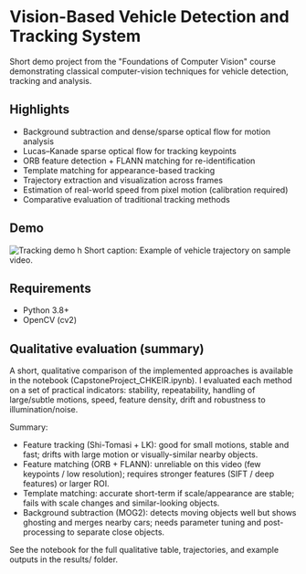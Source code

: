 
# Vision-Based Vehicle Detection and Tracking System

Short demo project from the "Foundations of Computer Vision" course demonstrating classical computer-vision techniques for vehicle detection, tracking and analysis.

## Highlights
- Background subtraction and dense/sparse optical flow for motion analysis
- Lucas–Kanade sparse optical flow for tracking keypoints
- ORB feature detection + FLANN matching for re-identification
- Template matching for appearance-based tracking
- Trajectory extraction and visualization across frames
- Estimation of real-world speed from pixel motion (calibration required)
- Comparative evaluation of traditional tracking methods

## Demo
![Tracking demo](results/Trajectory_TM.jpg)
h
Short caption: Example of vehicle trajectory on sample video.


## Requirements
- Python 3.8+
- OpenCV (cv2)

## Qualitative evaluation (summary)

A short, qualitative comparison of the implemented approaches is available in the notebook (CapstoneProject_CHKEIR.ipynb). I evaluated each method on a set of practical indicators: stability, repeatability, handling of large/subtle motions, speed, feature density, drift and robustness to illumination/noise.

Summary:
- Feature tracking (Shi-Tomasi + LK): good for small motions, stable and fast; drifts with large motion or visually-similar nearby objects.
- Feature matching (ORB + FLANN): unreliable on this video (few keypoints / low resolution); requires stronger features (SIFT / deep features) or larger ROI.
- Template matching: accurate short-term if scale/appearance are stable; fails with scale changes and similar-looking objects.
- Background subtraction (MOG2): detects moving objects well but shows ghosting and merges nearby cars; needs parameter tuning and post-processing to separate close objects.

See the notebook for the full qualitative table, trajectories, and example outputs in the results/ folder.